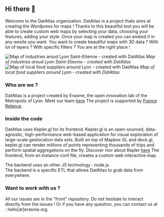 ## Hi there 👋

Welcome to the DatAtlas organization. DatAtlas is a project thats aims at creating the Wordpress for maps ! 
Thanks to this beautiful tool you will be able to create custom web maps by selecting your data, choosing your features, adding your style. 
Once your map is created you can embed it in any wesite you want. 
You want to create beautiful maps with 3D data ? With lot of layers ? With specific filters ? You are at the right place !  

![Map of industries aroud Lyon Saint-Etienne - created with DatAtlas](https://user-images.githubusercontent.com/33604381/183027634-6bb76d0f-cb53-412c-93cb-2af5acb290e4.png)
*Map of industries aroud Lyon Saint-Etienne - created with DatAtlas*
![Map of local food suppliers around Lyon - created with DatAtlas](https://user-images.githubusercontent.com/33604381/183027717-74cec1bd-4822-4f5c-9b44-697b64c46da8.png)
*Map of local food suppliers around Lyon - created with DatAtlas*

### Who are we ? 

DatAtlas is a project created by Erasme, the open innovation lab of the Metropolis of Lyon. Meet our team [here](https://www.erasme.org/-A-propos-) 
The project is supported by [France Relance](https://www.economie.gouv.fr/plan-de-relance). 

### Inside the code
DatAtlas uses Kepler.gl for its frontend. Kepler.gl is an open-sourced, data-agnostic, high-performance web-based application for visual exploration of large-scale geolocation data sets. Built on top of Mapbox GL and deck.gl, kepler.gl can render millions of points representing thousands of trips and perform spatial aggregations on the fly.
Discover mor about Kepler [here](https://github.com/keplergl/kepler.gl) 
The frontend, from an instance conf file, creates a custom web interactive map. 

The backend uses an other JS technology : node.js.  
The backend is a specific ETL that allows DatAtlas to grab data from everywhere. 

### Want to work with us ? 
All our issues are in the "front" repository. Do not hesitate to interact directly from the issues ! 
Or if you have any question, you can contact us at : hello[at]erasme.org. 

<!--

**Here are some ideas to get you started:**

🙋‍♀️ A short introduction - what is your organization all about?
🌈 Contribution guidelines - how can the community get involved?
👩‍💻 Useful resources - where can the community find your docs? Is there anything else the community should know?
🍿 Fun facts - what does your team eat for breakfast?
🧙 Remember, you can do mighty things with the power of [Markdown](https://docs.github.com/github/writing-on-github/getting-started-with-writing-and-formatting-on-github/basic-writing-and-formatting-syntax)
-->
